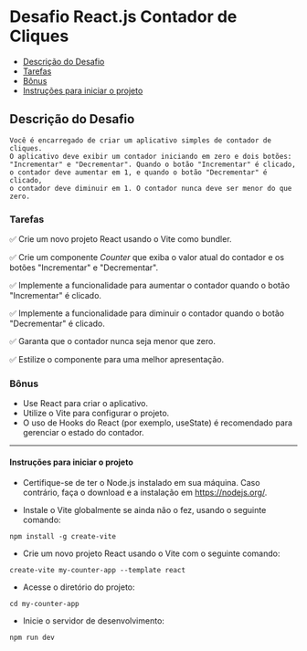 # Desafio React.js Contador de Cliques

- [Descrição do Desafio](##descrição-do-desafio)
- [Tarefas](#tarefas)
- [Bônus](#bônus)
- [Instruções para iniciar o projeto](#instruções-para-iniciar-o-projeto)

## Descrição do Desafio

````
Você é encarregado de criar um aplicativo simples de contador de cliques.
O aplicativo deve exibir um contador iniciando em zero e dois botões:
"Incrementar" e "Decrementar". Quando o botão "Incrementar" é clicado,
o contador deve aumentar em 1, e quando o botão "Decrementar" é clicado,
o contador deve diminuir em 1. O contador nunca deve ser menor do que zero.
````

### Tarefas

:white_check_mark: Crie um novo projeto React usando o Vite como bundler.
 
:white_check_mark: Crie um componente *Counter* que exiba o valor atual do contador e os botões "Incrementar" e "Decrementar".

:white_check_mark: Implemente a funcionalidade para aumentar o contador quando o botão "Incrementar" é clicado.
 
:white_check_mark: Implemente a funcionalidade para diminuir o contador quando o botão "Decrementar" é clicado.

:white_check_mark: Garanta que o contador nunca seja menor que zero.

:white_check_mark: Estilize o componente para uma melhor apresentação.

### Bônus

* Use React para criar o aplicativo.
* Utilize o Vite para configurar o projeto.
* O uso de Hooks do React (por exemplo, useState) é recomendado para gerenciar o estado do contador.

________________________________________________________________________________________________________________________________________________________________________________________________________________
#### Instruções para iniciar o projeto

* Certifique-se de ter o Node.js instalado em sua máquina. Caso contrário, faça o download e a instalação em https://nodejs.org/.

* Instale o Vite globalmente se ainda não o fez, usando o seguinte comando:
```
npm install -g create-vite
```

* Crie um novo projeto React usando o Vite com o seguinte comando:
```
create-vite my-counter-app --template react
```

* Acesse o diretório do projeto:
```
cd my-counter-app
```

* Inicie o servidor de desenvolvimento:
```
npm run dev
```

